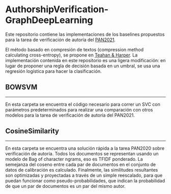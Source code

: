 # AuthorshipVerification-GraphDeepLearning

Este repositorio contiene las implementaciones de los baselines propuestos para la tarea de verificación de autoría del [PAN2021](https://pan.webis.de/clef21/pan21-web/author-identification.html).

El método basado en compresión de textos (compression method calculating cross-entropy), se propone en [Teahan & Harper](https://link.springer.com/chapter/10.1007/978-94-017-0171-6_7). La implementación contenida en este repositorio es una ligera modificación: en lugar de proponer una regla de decisión basada en un umbral, se usa una regresión logística para hacer la clasificación.



## BOWSVM
***

En esta carpeta se encuentra el código necesario para correr un SVC con parámetros predeterminados para realizar una comparación con otros modelos para la tarea de verificación de autoría del PAN2021.

## CosineSimilarity
***

En esta carpeta se encuentra una solución rápida a la tarea PAN2020 sobre verificación de autoría. Todos los documentos se representan usando un modelo de Bag of character ngrams, eso es TFIDF ponderado. La semejanza del coseno entre cada par de documentos en el conjunto de datos de calibración es calculado. Finalmente, las similitudes resultantes son optimizadas y proyectadas a través de un simple reescalado, para que puedan funcionar como pseudo-probabilidades, que indican la probabilidad de que un par de documentos es un par del mismo autor.